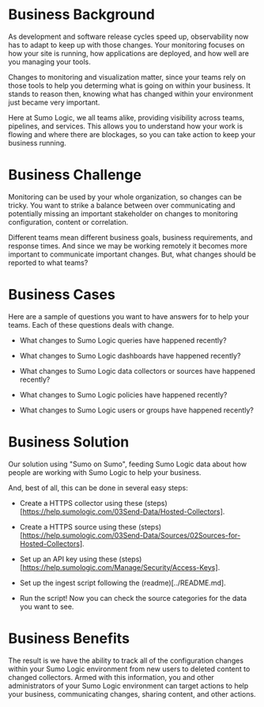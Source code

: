 Business Background
===================

As development and software release cycles speed up, observability now has to adapt to keep up with those changes. Your monitoring focuses on how your site is running, how applications are deployed, and how well are you managing your tools.

Changes to monitoring and visualization matter, since your teams rely on those tools to help you determing what is going on within your business. It stands to reason then, knowing what has changed within your environment just became very important.

Here at Sumo Logic, we all teams alike, providing visibility across teams, pipelines, and services. This allows you to understand how your work is flowing and where there are blockages, so you can take action to keep your business running.

Business Challenge
==================

Monitoring can be used by your whole organization, so changes can be tricky. You want to strike a balance between over communicating and potentially missing an important stakeholder on changes to monitoring configuration, content or correlation.

Different teams mean different business goals, business requirements, and response times. And since we may be working remotely it becomes more important to communicate important changes. But, what changes should be reported to what teams?

Business Cases
==============

Here are a sample of questions you want to have answers for to help your teams. Each of these questions deals with change.

* What changes to Sumo Logic queries have happened recently?

* What changes to Sumo Logic dashboards have happened recently?

* What changes to Sumo Logic data collectors or sources have happened recently?

* What changes to Sumo Logic policies have happened recently?

* What changes to Sumo Logic users or groups have happened recently?

Business Solution
=================

Our solution using "Sumo on Sumo", feeding Sumo Logic data about how people are working with Sumo Logic to help your business.

And, best of all, this can be done in several easy steps:

+ Create a HTTPS collector using these (steps)[https://help.sumologic.com/03Send-Data/Hosted-Collectors].

+ Create a HTTPS source using these (steps)[https://help.sumologic.com/03Send-Data/Sources/02Sources-for-Hosted-Collectors].

+ Set up an API key using these (steps)[https://help.sumologic.com/Manage/Security/Access-Keys].

+ Set up the ingest script following the (readme)[../README.md].

+ Run the script! Now you can check the source categories for the data you want to see.

Business Benefits
=================

The result is we have the ability to track all of the configuration changes within your Sumo Logic environment from new users to deleted content to changed collectors. Armed with this information, you and other administrators of your Sumo Logic environment can target actions to help your business, communicating changes, sharing content, and other actions.

